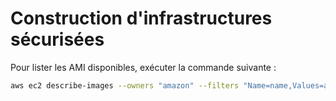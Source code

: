 # Construction d'infrastructures sécurisées

Pour lister les AMI disponibles, exécuter la commande suivante :

```bash
aws ec2 describe-images --owners "amazon" --filters "Name=name,Values=amzn2-ami-hvm-2.*-x86_64-gp2" --query "Images[*].{ID:ImageId,Name:Name}" --output table
```
